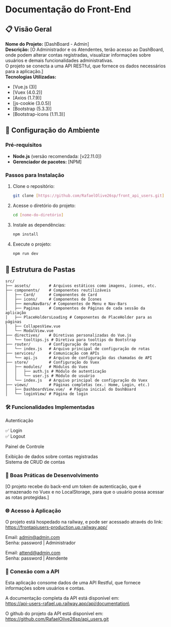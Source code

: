 # Documentação do Front-End

## 📋 Visão Geral

**Nome do Projeto:** [DashBoard - Admin]  
**Descrição:** [O Administrador e os Atendentes, terão acesso ao DashBoard, onde podem alterar contas registradas, visualizar informações sobre usuários e demais funcionalidades administrativas.  
    O projeto se conecta a uma API RESTful, que fornece os dados necessários para a aplicação.]  
**Tecnologias Utilizadas:**
- [Vue.js (3)]
- [Vuex (4.0.2)]
- [Axios (1.7.9)]
- [js-cookie (3.0.5)]
- [Bootstrap (5.3.3)]
- [Bootstrap-icons (1.11.3)]

## 🚀 Configuração do Ambiente

### Pré-requisitos

- **Node.js** (versão recomendada: [v22.11.0])
- **Gerenciador de pacotes:** [NPM]

### Passos para Instalação

1. Clone o repositório:
    ```bash
    git clone [https://github.com/RafaelOlive26sp/front_api_users.git]
    ```

2. Acesse o diretório do projeto:
    ```bash
    cd [nome-do-diretório]
    ```

3. Instale as dependências:
    ```bash
    npm install
    ```

4. Execute o projeto:
    ```bash
    npm run dev
    ```

## 📂 Estrutura de Pastas

```
src/
├── assets/        # Arquivos estáticos como imagens, ícones, etc.
├── components/    # Componentes reutilizáveis
│   ├── Card/      # Componentes de Card
│   ├── icons/     # Componentes de Ícones
│   ├── menuNavBars/ # Componentes de Menu e Nav-Bars
│   ├── Paginas    # Componentes de Páginas de cada sessão da aplicação 
│   ├── PlaceHoldersLoading # Componentes de PlaceHolder para as páginas
│   ├── CollapesView.vue
│   └── ModalView.vue
├── directives/    # Diretivas personalizadas do Vue.js
│   └── tooltips.js # Diretiva para tooltips do Bootstrap
├── router/        # Configuração de rotas
│   └── index.js   # Arquivo principal de configuração de rotas
├── services/      # Comunicação com APIs
│   └── api.js     # Arquivo de configuração das chamadas de API
├── store/         # Configuração do Vuex
│   ├── modules/   # Módulos do Vuex
│   │   ├── auth.js # Módulo de autenticação
│   │   └── user.js # Módulo de usuário
│   └── index.js   # Arquivo principal de configuração do Vuex
├── views/         # Páginas completas (ex.: Home, Login, etc.)
│   ├── DashboardView.vue/  # Página inicial do DashBoard
│   └── loginView/ # Página de login

```

### 🛠️ Funcionalidades Implementadas

Autenticação

✅ Login  
✅ Logout  

Painel de Controle

Exibição de dados sobre contas registradas  
Sistema de CRUD de contas  

### 📖 Boas Práticas de Desenvolvimento

\[O projeto recebe do back-end um token de autenticação, que é armazenado no Vuex e no LocalStorage, para que o usuário possa acessar as rotas protegidas.\]

### 🌐 Acesso à Aplicação

O projeto está hospedado na railway, e pode ser acessado através do link:  
https://frontapiusers-production.up.railway.app/

Email: admin@admin.com  
Senha: password  \| Administrador

Email: attend@admin.com  
Senha: password  \| Atendente

### 🔗 Conexão com a API

Esta aplicação consome dados de uma API Restful, que fornece informações sobre usuários e contas.

A documentação completa da API está disponível em:  
https://api-users-rafael.up.railway.app/api/documentation\

O github do projeto da API está disponível em:  
https://github.com/RafaelOlive26sp/api_users.git